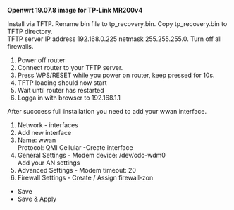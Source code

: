 **Openwrt 19.07.8 image for TP-Link MR200v4**

Install via TFTP. Rename bin file to tp_recovery.bin. Copy tp_recovery.bin to TFTP directory.\
TFTP server IP address 192.168.0.225 netmask 255.255.255.0. Turn off all firewalls.

1. Power off router
2. Connect router to your TFTP server.
3. Press WPS/RESET while you power on router, keep pressed for 10s.
4. TFTP loading should now start
5. Wait until router has restarted
6. Logga in with browser to 192.168.1.1

After succcess full installation you need to add your wwan interface.
1. Network - interfaces
2. Add new interface
3. Name: wwan\
   Protocol: QMI Cellular
   -Create interface
5. General Settings -
   Modem device: /dev/cdc-wdm0\
   Add your AN settings
6. Advanced Settings - Modem timeout: 20
7. Firewall Settings - Create / Assign firewall-zon
  - Save
  - Save & Apply

